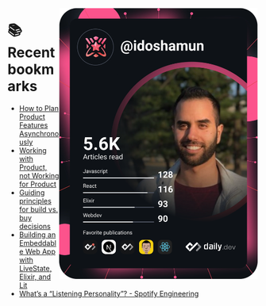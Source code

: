 <a href="https://app.daily.dev/idoshamun"><img src="https://raw.githubusercontent.com/idoshamun/idoshamun/devcard/devcard.svg" align='right' width="400" alt="Ido Shamun's Dev Card"/></a>

# 📚 Recent bookmarks
<!-- BOOKMARKS:START -->
- [How to Plan Product Features Asynchronously](https://app.daily.dev/posts/Rl9egBVas?utm_source=rss&utm_medium=bookmarks&utm_campaign=28849d86070e4c099c877ab6837c61f0)
- [Working with Product, not Working for Product](https://app.daily.dev/posts/DySkrdkvF?utm_source=rss&utm_medium=bookmarks&utm_campaign=28849d86070e4c099c877ab6837c61f0)
- [Guiding principles for build vs. buy decisions](https://app.daily.dev/posts/3s9B2Hc33?utm_source=rss&utm_medium=bookmarks&utm_campaign=28849d86070e4c099c877ab6837c61f0)
- [Building an Embeddable Web App with LiveState, Elixir, and Lit](https://app.daily.dev/posts/g5xh9phfW?utm_source=rss&utm_medium=bookmarks&utm_campaign=28849d86070e4c099c877ab6837c61f0)
- [What’s a “Listening Personality”? - Spotify Engineering](https://app.daily.dev/posts/43Cxlt0GV?utm_source=rss&utm_medium=bookmarks&utm_campaign=28849d86070e4c099c877ab6837c61f0)
<!-- BOOKMARKS:END -->
